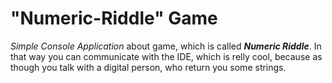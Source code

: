 # "Numeric-Riddle" Game
_Simple Console Application_ about game, which is called ***Numeric Riddle***. 
In that way you can communicate with the IDE, which is relly cool, because as though 
you talk with a digital person, who return you some strings.

